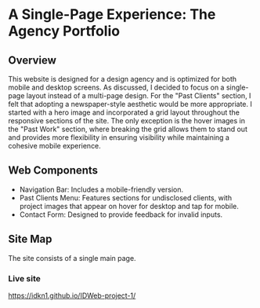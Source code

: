 # A Single-Page Experience: The Agency Portfolio
## Overview
This website is designed for a design agency and is optimized for both mobile and desktop screens. As discussed, I decided to focus on a single-page layout instead of a multi-page design. For the "Past Clients" section, I felt that adopting a newspaper-style aesthetic would be more appropriate. I started with a hero image and incorporated a grid layout throughout the responsive sections of the site. The only exception is the hover images in the "Past Work" section, where breaking the grid allows them to stand out and provides more flexibility in ensuring visibility while maintaining a cohesive mobile experience.

## Web Components
- Navigation Bar: Includes a mobile-friendly version.
- Past Clients Menu: Features sections for undisclosed clients, with project images that appear on hover for desktop and tap for mobile.
- Contact Form: Designed to provide feedback for invalid inputs.

## Site Map
The site consists of a single main page.

### Live site
https://idkn1.github.io/IDWeb-project-1/
